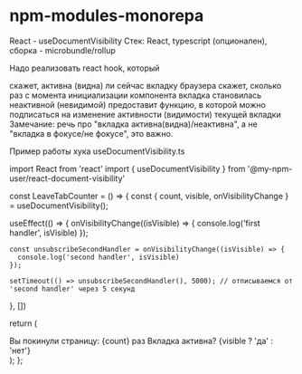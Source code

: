 # npm-modules-monorepa
React - useDocumentVisibility
Стек: React, typescript (опционален), сборка - microbundle/rollup

Надо реализовать react hook, который

скажет, активна (видна) ли сейчас вкладку браузера
скажет, сколько раз с момента инициализации компонента вкладка становилась неактивной (невидимой)
предоставит функцию, в которой можно подписаться на изменение активности (видимости) текущей вкладки
Замечание: речь про "вкладка активна(видна)/неактивна", а не "вкладка в фокусе/не фокусе", это важно.

Пример работы хука
useDocumentVisibility.ts

import React from 'react'
import { useDocumentVisibility } from '@my-npm-user/react-document-visibility'

const LeaveTabCounter = () => {
  const { count, visible, onVisibilityChange } = useDocumentVisibility();

  useEffect(() => {
    onVisibilityChange((isVisible) => {
      console.log('first handler', isVisible)
    });

    const unsubscribeSecondHandler = onVisibilityChange((isVisible) => {
      console.log('second handler', isVisible)
    });

    setTimeout(() => unsubscribeSecondHandler(), 5000); // отписываемся от 'second handler' через 5 секунд
  }, [])

  return (
    <div>
      <span>
        Вы покинули страницу: {count} раз
        Вкладка активна? {visible ? 'да' : 'нет'}
      </span>
    </div>
  );
};